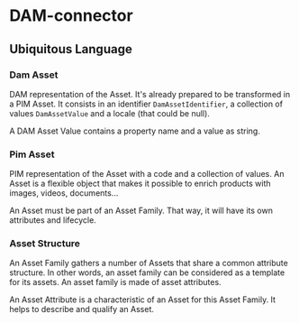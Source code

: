 # DAM-connector

## Ubiquitous Language

### Dam Asset
DAM representation of the Asset. It's already prepared to be transformed in a PIM Asset.
It consists in an identifier `DamAssetIdentifier`, a collection of values `DamAssetValue` and a locale (that could be null).

A DAM Asset Value contains a property name and a value as string.

### Pim Asset
PIM representation of the Asset with a code and a collection of values.
An Asset is a flexible object that makes it possible to enrich products with images, videos, documents...

An Asset must be part of an Asset Family. That way, it will have its own attributes and lifecycle.

### Asset Structure

An Asset Family gathers a number of Assets that share a common attribute structure. In other words, an asset family can be considered as a template for its assets.
An asset family is made of asset attributes.

An Asset Attribute is a characteristic of an Asset for this Asset Family. It helps to describe and qualify an Asset. 
